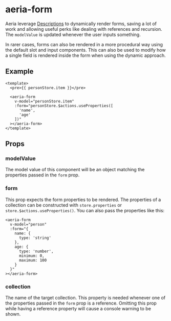 # aeria-form

Aeria leverage [Descriptions](/aeria/description) to dynamically render forms, saving a lot of work and allowing useful perks like dealing with references and recursion. The `modelValue` is updated whenever the user inputs something.

In rarer cases, forms can also be rendered in a more procedural way using the default slot and input components. This can also be used to modify how a single field is rendered inside the form when using the dynamic approach.

## Example

```vue-html
<template>
  <pre>{{ personStore.item }}</pre>

  <aeria-form
    v-model="personStore.item"
    :form="personStore.$actions.useProperties([
      'name',
      'age'
    ])"
  ></aeria-form>
</template>
```

## Props

### modelValue <Badge type="tip" text="Record<string, any>?" />

The model value of this component will be an object matching the properties passed in the `form` prop.

### form <Badge type="tip" text="Record<string, CollectionProperty>?" />

This prop expects the form properties to be rendered. The properties of a collection can be constructed with `store.properties` or `store.$actions.useProperties()`. You can also pass the properties like this:

```vue-html
<aeria-form
  v-model="person"
  :form="{
    name: {
      type: 'string'
    },
    age: {
      type: 'number',
      minimum: 0,
      maximum: 100
    }
  }"
></aeria-form>
```

### collection <Badge type="tip" text="string?" />

The name of the target collection. This property is needed whenever one of the properties passed in the `form` prop is a reference. Omitting this prop while having a reference property will cause a console warning to be shown.
